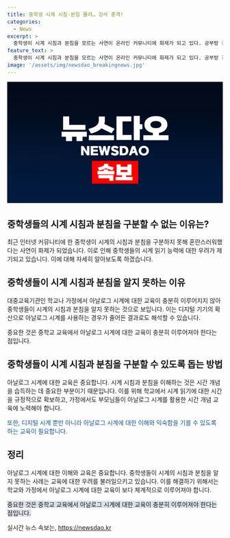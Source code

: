 ```yaml
---
title: 중학생 시계 시침·분침 몰라… 강사 충격!
categories:
  - News
excerpt: >
  중학생이 시계 시침과 분침을 모르는 사연이 온라인 커뮤니티에 화제가 되고 있다. 공부방 강사 A씨가 중학생이 시간을 가리키는 시침과 분을 가리키는 분침을 구분하지 못해 당황했다는 이야기를 전했다. 이에 누리꾼들은 현재의 디지털 시대에 아날로그 시계에 대한 이해가 부족한 것으로 보는 반면, 가정 교육의 중요성을 강조하는 등 다양한 반응을 보였다. 공부방에서 사칙연산은 잘 하는 학생들이라는데, 이러한 상황이 논란을 불러일으키고 있다.
feature_text: >
  중학생이 시계 시침과 분침을 모르는 사연이 온라인 커뮤니티에 화제가 되고 있다. 공부방 강사 A씨가 중학생이 시간을 가리키는 시침과 분을 가리키는 분침을 구분하지 못해 당황했다는 이야기를 전했다. 이에 누리꾼들은 현재의 디지털 시대에 아날로그 시계에 대한 이해가 부족한 것으로 보는 반면, 가정 교육의 중요성을 강조하는 등 다양한 반응을 보였다. 공부방에서 사칙연산은 잘 하는 학생들이라는데, 이러한 상황이 논란을 불러일으키고 있다.
image: '/assets/img/newsdao_breakingnews.jpg'
---
```


<p><img src="/assets/img/newsdao_breakingnews.jpg" alt="cryptoinkorea 속보" /></p>

<h2>중학생들의 시계 시침과 분침을 구분할 수 없는 이유는?</h2>

<p data-ke-size="size16"> 최근 인터넷 커뮤니티에 한 중학생이 시계의 시침과 분침을 구분하지 못해 혼란스러워했다는 사연이 화제가 되었습니다. 이로 인해 중학생들의 시계 읽기 능력에 대한 우려가 제기되고 있습니다. 이에 대해 자세히 알아보도록 하겠습니다.</p>

<h2 data-ke-size="size26">중학생들이 시계 시침과 분침을 알지 못하는 이유</h2>

<p>대중교육기관인 학교나 가정에서 아날로그 시계에 대한 교육이 충분히 이루어지지 않아 중학생들이 시계의 시침과 분침을 알지 못하는 것으로 보입니다. 이는 디지털 기기의 확산으로 아날로그 시계를 사용하는 경우가 줄어든 결과로도 해석할 수 있습니다.</p>

<p>중요한 것은 중학교 교육에서 아날로그 시계에 대한 교육이 충분히 이루어져야 한다는 점입니다.</p>

<h2 data-ke-size="size26">중학생들이 시계 시침과 분침을 구분할 수 있도록 돕는 방법</h2>

<p>아날로그 시계에 대한 교육은 중요합니다. 시계 시침과 분침을 이해하는 것은 시간 개념을 습득하는 데 중요한 부분이기 때문입니다. 이를 위해 학교에서 시계 읽기에 대한 시간을 규정적으로 확보하고, 가정에서도 부모님들이 아날로그 시계를 활용한 시간 개념 교육에 노력해야 합니다.</p>

<p><span style="color: #1a5490;">또한, 디지털 시계 뿐만 아니라 아날로그 시계에 대한 이해와 익숙함을 기를 수 있도록 하는 교육이 필요합니다.</span></p>

<h2 data-ke-size="size26">정리</h2>

<p>아날로그 시계에 대한 이해와 교육은 중요합니다. 중학생들이 시계의 시침과 분침을 알지 못하는 사례는 교육에 대한 우려를 불러일으키고 있습니다. 이를 해결하기 위해서는 학교와 가정에서 아날로그 시계에 대한 교육이 보다 체계적으로 이루어져야 합니다.</p>

<p><span style="background-color: #21538527;">중요한 것은 중학교 교육에서 아날로그 시계에 대한 교육이 충분히 이루어져야 한다는 점입니다.</span></p>
실시간 뉴스 속보는, <a href="https://newsdao.kr" rel="dofollow">https://newsdao.kr</a>



